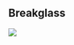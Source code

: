 Breakglass
---

<img src="https://www.almacctv.com/web/wp-content/uploads/2016/03/Emergency-Break-Glass-YH-900D.jpg" />
